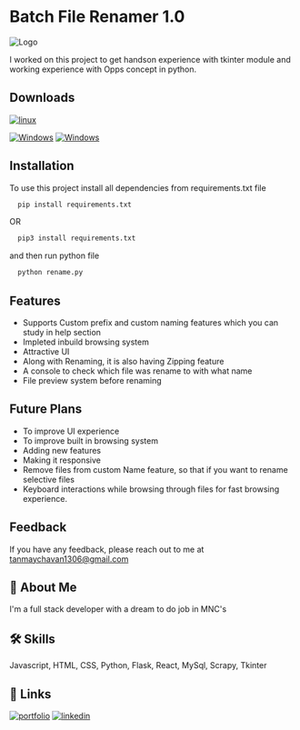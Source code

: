 
# Batch File Renamer 1.0

![Logo](https://i.imgur.com/YSk7Dm5.jpg)

I worked on this project to get handson experience with tkinter module and working experience with Opps concept in python.

## Downloads

[![linux](https://img.shields.io/badge/linux-64bit_Deb-000?style=for-the-badge&logo=linux&logoColor=white)](https://drive.google.com/uc?export=download&id=1qxMsJlg1PdhmjWMqqEGWP9bTpE1UlrBd)


[![Windows](https://img.shields.io/badge/Windows-64bit-0073cf?style=for-the-badge&logo=windows&logoColor=white)](https://drive.google.com/uc?export=download&id=1lda2S1acWRtNjaNmuy__HKa1mOlgMdK-)
[![Windows](https://img.shields.io/badge/Windows-32bit-0073cf?style=for-the-badge&logo=windows&logoColor=white)](https://drive.google.com/uc?export=download&id=1gcuFpFwfG4ufd0JngWr4jdq9yIfSXFxN)

## Installation

To use this project install all dependencies from requirements.txt file

```bash
  pip install requirements.txt 
```
OR 

```bash
  pip3 install requirements.txt 
```
and then run python file
```bash
  python rename.py
```

## Features

- Supports Custom prefix and custom naming features which you can study in help section
- Impleted inbuild browsing system 
- Attractive UI
- Along with Renaming, it is also having Zipping feature
- A console to check which file was rename to with what name
- File preview system before renaming

## Future Plans

- To improve UI experience
- To improve built in browsing system
- Adding new features
- Making it responsive
- Remove files from custom Name feature, so that if you want to rename selective files
- Keyboard interactions while browsing through files for fast browsing experience.

## Feedback

If you have any feedback, please reach out to me at tanmaychavan1306@gmail.com


## 🚀 About Me
I'm a full stack developer with a dream to do job in MNC's


## 🛠 Skills
Javascript, HTML, CSS, Python, Flask, React, MySql, Scrapy, Tkinter


## 🔗 Links
[![portfolio](https://img.shields.io/badge/my_portfolio-000?style=for-the-badge&logo=ko-fi&logoColor=white)](https://portfolio-59977.web.app/)
[![linkedin](https://img.shields.io/badge/linkedin-0A66C2?style=for-the-badge&logo=linkedin&logoColor=white)](https://www.linkedin.com/in/tanmay-chavan-3b46b021b)






